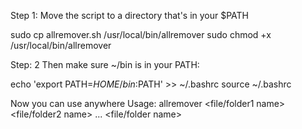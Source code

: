 Step 1: Move the script to a directory that's in your $PATH

sudo cp allremover.sh /usr/local/bin/allremover
sudo chmod +x /usr/local/bin/allremover

Step: 2
Then make sure ~/bin is in your PATH:

echo 'export PATH=$HOME/bin:$PATH' >> ~/.bashrc
source ~/.bashrc

Now you can use anywhere
Usage: allremover <file/folder1 name> <file/folder2 name> ... <file/folder name>

